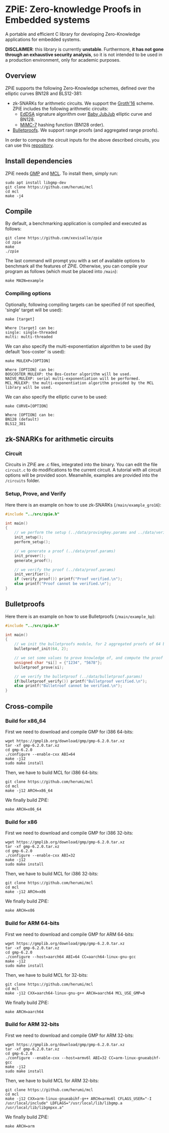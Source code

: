 # ZPiE: Zero-knowledge Proofs in Embedded systems

A portable and efficient C library for developing Zero-Knowledge applications for embedded systems. 

**DISCLAIMER**: this library is currently **unstable**. Furthermore, **it has not gone through an exhaustive security analysis**, so it is not intended to be used in a production environment, only for academic purposes.

## Overview

ZPiE supports the following Zero-Knowledge schemes, defined over the elliptic curves BN128 and BLS12-381:

- zk-SNARKs for arithmetic circuits. We support the [Groth'16](https://eprint.iacr.org/2016/260.pdf) scheme. ZPiE includes the following arithmetic circuits:
    - [EdDSA](https://eprint.iacr.org/2015/677.pdf) signature algorithm over [Baby JubJub](https://iden3-docs.readthedocs.io/en/latest/_downloads/33717d75ab84e11313cc0d8a090b636f/Baby-Jubjub.pdf) elliptic curve and BN128.
    - [MiMC-7](https://eprint.iacr.org/2016/492.pdf) hashing function (BN128 order).
- [Bulletproofs](https://eprint.iacr.org/2017/1066.pdf). We support range proofs (and aggregated range proofs).

In order to compute the circuit inputs for the above described circuits, you can use this [repository](https://github.com/xevisalle/cryptoolz).


## Install dependencies
ZPiE needs [GMP](https://gmplib.org/) and [MCL](https://github.com/herumi/mcl). To install them, simply run:

```
sudo apt install libgmp-dev
git clone https://github.com/herumi/mcl
cd mcl
make -j4
```

## Compile
By default, a benchmarking application is compiled and executed as follows:

```
git clone https://github.com/xevisalle/zpie
cd zpie
make
./zpie
```

The last command will prompt you with a set of available options to benchmark all the features of ZPiE. Otherwise, you can compile your program as follows (which must be placed into `/main`):

```
make MAIN=example
```

### Compiling options

Optionally, following compiling targets can be specified (if not specified, 'single' target will be used):

```
make [target]

Where [target] can be:
single: single-threaded
multi: multi-threaded
```

We can also specify the multi-exponentiation algorithm to be used (by default 'bos-coster' is used):

```
make MULEXP=[OPTION]

Where [OPTION] can be:
BOSCOSTER_MULEXP: the Bos-Coster algorithm will be used.
NAIVE_MULEXP: serial multi-exponentiation will be performed.
MCL_MULEXP: the multi-exponentiation algorithm provided by the MCL library will be used.
```

We can also specify the elliptic curve to be used:

```
make CURVE=[OPTION]

Where [OPTION] can be:
BN128 (default)
BLS12_381
```


## zk-SNARKs for arithmetic circuits

### Circuit

Circuits in ZPiE are .c files, integrated into the binary. You can edit the file `circuit.c` to do modifications to the current circuit. A tutorial with all circuit options will be provided soon. Meanwhile, examples are provided into the `/circuits` folder.

### Setup, Prove, and Verify

Here there is an example on how to use zk-SNARKs (`/main/example_gro16`):

```c
#include "../src/zpie.h"

int main()
{
    // we perform the setup (../data/provingkey.params and ../data/verifyingkey.params)
    init_setup();
    perform_setup();   

    // we generate a proof (../data/proof.params)
    init_prover();
    generate_proof();

    // we verify the proof (../data/proof.params)
    init_verifier();
    if (verify_proof()) printf("Proof verified.\n");
    else printf("Proof cannot be verified.\n");
}
```

## Bulletproofs

Here there is an example on how to use Bulletproofs (`/main/example_bp`):

```c
#include "../src/zpie.h"

int main()
{
    // we init the bulletproofs module, for 2 aggregated proofs of 64 bits
    bulletproof_init(64, 2);

    // we set some values to prove knowledge of, and compute the proof (../data/bulletproof.params)
    unsigned char *si[] = {"1234", "5678"};
    bulletproof_prove(si);

    // we verify the bulletproof (../data/bulletproof.params)
    if(bulletproof_verify()) printf("Bulletproof verified.\n");
    else printf("Bulletroof cannot be verified.\n");
}
```

## Cross-compile

### Build for x86_64

First we need to download and compile GMP for i386 64-bits:

```
wget https://gmplib.org/download/gmp/gmp-6.2.0.tar.xz
tar -xf gmp-6.2.0.tar.xz
cd gmp-6.2.0
./configure --enable-cxx ABI=64
make -j12
sudo make install
```

Then, we have to build MCL for i386 64-bits:

```
git clone https://github.com/herumi/mcl
cd mcl
make -j12 ARCH=x86_64
```

We finally build ZPiE:

```
make ARCH=x86_64
```

### Build for x86

First we need to download and compile GMP for i386 32-bits:

```
wget https://gmplib.org/download/gmp/gmp-6.2.0.tar.xz
tar -xf gmp-6.2.0.tar.xz
cd gmp-6.2.0
./configure --enable-cxx ABI=32
make -j12
sudo make install
```

Then, we have to build MCL for i386 32-bits:

```
git clone https://github.com/herumi/mcl
cd mcl
make -j12 ARCH=x86
```

We finally build ZPiE:

```
make ARCH=x86
```

### Build for ARM 64-bits

First we need to download and compile GMP for ARM 64-bits:

```
wget https://gmplib.org/download/gmp/gmp-6.2.0.tar.xz
tar -xf gmp-6.2.0.tar.xz
cd gmp-6.2.0
./configure --host=aarch64 ABI=64 CC=aarch64-linux-gnu-gcc
make -j12
sudo make install
```

Then, we have to build MCL for 32-bits:

```
git clone https://github.com/herumi/mcl
cd mcl
make -j12 CXX=aarch64-linux-gnu-g++ ARCH=aarch64 MCL_USE_GMP=0
```

We finally build ZPiE:

```
make ARCH=aarch64
```

### Build for ARM 32-bits

First we need to download and compile GMP for ARM 32-bits:

```
wget https://gmplib.org/download/gmp/gmp-6.2.0.tar.xz
tar -xf gmp-6.2.0.tar.xz
cd gmp-6.2.0
./configure --enable-cxx --host=armv6l ABI=32 CC=arm-linux-gnueabihf-gcc
make -j12
sudo make install
```

Then, we have to build MCL for ARM 32-bits:

```
git clone https://github.com/herumi/mcl
cd mcl
make -j12 CXX=arm-linux-gnueabihf-g++ ARCH=armv6l CFLAGS_USER="-I /usr/local/include" LDFLAGS="/usr/local/lib/libgmp.a /usr/local/lib/libgmpxx.a"
```

We finally build ZPiE:

```
make ARCH=arm
```
